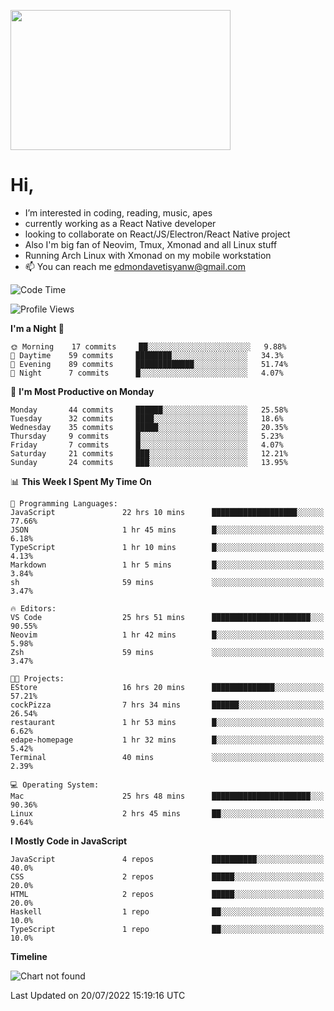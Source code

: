 <kbd><img src="https://c.tenor.com/76XxFDBUu48AAAAC/frustrated-mad.gif" width="352" height="224" /></kbd>
#  Hi,
-  I’m interested in coding, reading, music, apes
-  currently working as a React Native developer
-  looking to collaborate on React/JS/Electron/React Native project
-  Also I'm big fan of Neovim, Tmux, Xmonad and all Linux stuff
-  Running Arch Linux with Xmonad on my mobile workstation
- 📫 You can reach me edmondavetisyanw@gmail.com
<!---
edavetisyan/edavetisyan is a ✨ special ✨ repository because its `README.md` (this file) appears on your GitHub profile.
You can click the Preview link to take a look at your changes.
--->

<!--START_SECTION:waka-->
![Code Time](http://img.shields.io/badge/Code%20Time-561%20hrs%2023%20mins-blue)

![Profile Views](http://img.shields.io/badge/Profile%20Views-162-blue)

**I'm a Night 🦉** 

```text
🌞 Morning    17 commits     ██░░░░░░░░░░░░░░░░░░░░░░░   9.88% 
🌆 Daytime    59 commits     ████████░░░░░░░░░░░░░░░░░   34.3% 
🌃 Evening    89 commits     █████████████░░░░░░░░░░░░   51.74% 
🌙 Night      7 commits      █░░░░░░░░░░░░░░░░░░░░░░░░   4.07%

```
📅 **I'm Most Productive on Monday** 

```text
Monday       44 commits     ██████░░░░░░░░░░░░░░░░░░░   25.58% 
Tuesday      32 commits     ████░░░░░░░░░░░░░░░░░░░░░   18.6% 
Wednesday    35 commits     █████░░░░░░░░░░░░░░░░░░░░   20.35% 
Thursday     9 commits      █░░░░░░░░░░░░░░░░░░░░░░░░   5.23% 
Friday       7 commits      █░░░░░░░░░░░░░░░░░░░░░░░░   4.07% 
Saturday     21 commits     ███░░░░░░░░░░░░░░░░░░░░░░   12.21% 
Sunday       24 commits     ███░░░░░░░░░░░░░░░░░░░░░░   13.95%

```


📊 **This Week I Spent My Time On** 

```text
💬 Programming Languages: 
JavaScript               22 hrs 10 mins      ███████████████████░░░░░░   77.66% 
JSON                     1 hr 45 mins        █░░░░░░░░░░░░░░░░░░░░░░░░   6.18% 
TypeScript               1 hr 10 mins        █░░░░░░░░░░░░░░░░░░░░░░░░   4.13% 
Markdown                 1 hr 5 mins         █░░░░░░░░░░░░░░░░░░░░░░░░   3.84% 
sh                       59 mins             ░░░░░░░░░░░░░░░░░░░░░░░░░   3.47%

🔥 Editors: 
VS Code                  25 hrs 51 mins      ██████████████████████░░░   90.55% 
Neovim                   1 hr 42 mins        █░░░░░░░░░░░░░░░░░░░░░░░░   5.98% 
Zsh                      59 mins             ░░░░░░░░░░░░░░░░░░░░░░░░░   3.47%

🐱‍💻 Projects: 
EStore                   16 hrs 20 mins      ██████████████░░░░░░░░░░░   57.21% 
cockPizza                7 hrs 34 mins       ██████░░░░░░░░░░░░░░░░░░░   26.54% 
restaurant               1 hr 53 mins        █░░░░░░░░░░░░░░░░░░░░░░░░   6.62% 
edape-homepage           1 hr 32 mins        █░░░░░░░░░░░░░░░░░░░░░░░░   5.42% 
Terminal                 40 mins             ░░░░░░░░░░░░░░░░░░░░░░░░░   2.39%

💻 Operating System: 
Mac                      25 hrs 48 mins      ██████████████████████░░░   90.36% 
Linux                    2 hrs 45 mins       ██░░░░░░░░░░░░░░░░░░░░░░░   9.64%

```

**I Mostly Code in JavaScript** 

```text
JavaScript               4 repos             ██████████░░░░░░░░░░░░░░░   40.0% 
CSS                      2 repos             █████░░░░░░░░░░░░░░░░░░░░   20.0% 
HTML                     2 repos             █████░░░░░░░░░░░░░░░░░░░░   20.0% 
Haskell                  1 repo              ██░░░░░░░░░░░░░░░░░░░░░░░   10.0% 
TypeScript               1 repo              ██░░░░░░░░░░░░░░░░░░░░░░░   10.0%

```


**Timeline**

![Chart not found](https://raw.githubusercontent.com/edavetisyan/edavetisyan/main/charts/bar_graph.png) 


 Last Updated on 20/07/2022 15:19:16 UTC
<!--END_SECTION:waka-->
